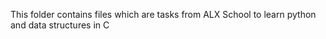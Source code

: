 This folder contains files which are tasks from ALX School to learn python and data structures in C
